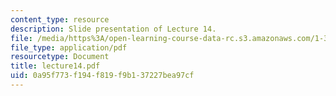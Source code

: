 ```yaml
---
content_type: resource
description: Slide presentation of Lecture 14.
file: /media/https%3A/open-learning-course-data-rc.s3.amazonaws.com/1-34-waste-containment-and-remediation-technology-spring-2004/0a95f773f194f819f9b137227bea97cf_lecture14.pdf
file_type: application/pdf
resourcetype: Document
title: lecture14.pdf
uid: 0a95f773-f194-f819-f9b1-37227bea97cf
---
```

